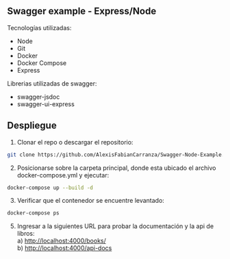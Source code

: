 ## Swagger example - Express/Node
Tecnologías utilizadas:
+ Node
+ Git
+ Docker
+ Docker Compose
+ Express

Librerias utilizadas de swagger: 
+ swagger-jsdoc
+ swagger-ui-express


## Despliegue
1. Clonar el repo o descargar el repositorio:
```bash
git clone https://github.com/AlexisFabianCarranza/Swagger-Node-Example.git
```
2. Posicionarse sobre la carpeta principal, donde esta ubicado el archivo docker-compose.yml y ejecutar:
```bash
docker-compose up --build -d
```
3. Verificar que el contenedor se encuentre levantado:
```bash
docker-compose ps
```
5. Ingresar a la siguientes URL para probar la documentación y la api de libros: <br>
a) [http://localhost:4000/books/](http://localhost:4000/books/) <br>
b) [http://localhost:4000/api-docs](http://localhost:4000/api-docs) <br>